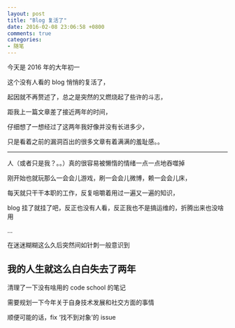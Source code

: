 ```yaml
---
layout: post
title: "Blog 复活了"
date: 2016-02-08 23:06:58 +0800
comments: true
categories: 
- 随笔
---
```


今天是 2016 年的大年初一

这个没有人看的 blog 悄悄的复活了，

起因就不再赘述了，总之是突然的又燃烧起了些许的斗志，

距我上一篇文章差了接近两年的时间，

仔细想了一想经过了这两年我好像并没有长进多少，

只是看着之前的漏洞百出的很多文章有着满满的羞耻感。。

----------

人（或者只是我？。。）真的很容易被懒惰的情绪一点一点地吞噬掉

刚开始也就玩那么一会会儿游戏，刷一会会儿微博，赖一会会儿床，

每天就只干干本职的工作，反复咀嚼着用过一遍又一遍的知识，

blog 挂了就挂了吧，反正也没有人看，反正我也不是搞运维的，折腾出来也没啥用

...

在迷迷糊糊这么久后突然间如针刺一般意识到

## **我的人生就这么白白失去了两年**

清理了一下没有啥用的 code school 的笔记

需要规划一下今年关于自身技术发展和社交方面的事情

顺便可能的话，fix ‘找不到对象’的 issue